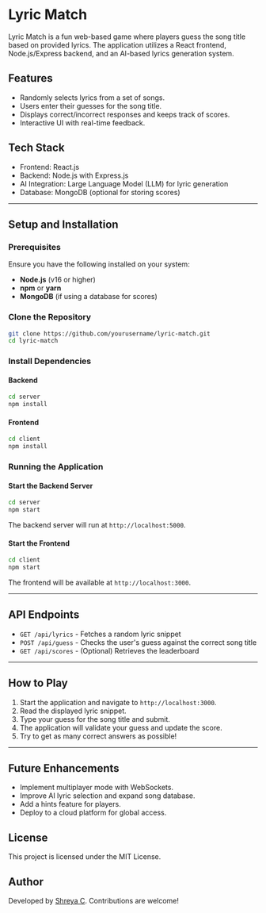 # Lyric Match

Lyric Match is a fun web-based game where players guess the song title based on provided lyrics. The application utilizes a React frontend, Node.js/Express backend, and an AI-based lyrics generation system.

## Features
- Randomly selects lyrics from a set of songs.
- Users enter their guesses for the song title.
- Displays correct/incorrect responses and keeps track of scores.
- Interactive UI with real-time feedback.

## Tech Stack
- Frontend: React.js
- Backend: Node.js with Express.js
- AI Integration: Large Language Model (LLM) for lyric generation
- Database: MongoDB (optional for storing scores)

---

## Setup and Installation

### Prerequisites
Ensure you have the following installed on your system:
- **Node.js** (v16 or higher)
- **npm** or **yarn**
- **MongoDB** (if using a database for scores)

### Clone the Repository
```sh
git clone https://github.com/yourusername/lyric-match.git
cd lyric-match
```

### Install Dependencies
#### Backend
```sh
cd server
npm install
```
#### Frontend
```sh
cd client
npm install
```

### Running the Application
#### Start the Backend Server
```sh
cd server
npm start
```
The backend server will run at `http://localhost:5000`.

#### Start the Frontend
```sh
cd client
npm start
```
The frontend will be available at `http://localhost:3000`.

---

## API Endpoints
- `GET /api/lyrics` - Fetches a random lyric snippet
- `POST /api/guess` - Checks the user's guess against the correct song title
- `GET /api/scores` - (Optional) Retrieves the leaderboard

---

## How to Play
1. Start the application and navigate to `http://localhost:3000`.
2. Read the displayed lyric snippet.
3. Type your guess for the song title and submit.
4. The application will validate your guess and update the score.
5. Try to get as many correct answers as possible!

---

## Future Enhancements
- Implement multiplayer mode with WebSockets.
- Improve AI lyric selection and expand song database.
- Add a hints feature for players.
- Deploy to a cloud platform for global access.

## License
This project is licensed under the MIT License.

## Author
Developed by [Shreya C]([https://github.com/shreya0626]). Contributions are welcome!


